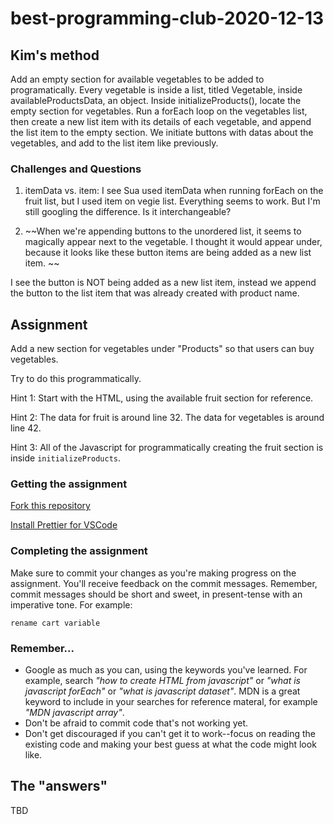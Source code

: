 # best-programming-club-2020-12-13

## Kim's method

Add an empty section for available vegetables to be added to programatically. Every vegetable is inside a list, titled Vegetable, inside availableProductsData, an object. Inside initializeProducts(), locate the empty section for vegetables. Run a forEach loop on the vegetables list, then create a new list item with its details of each vegetable, and append the list item to the empty section. We initiate buttons with datas about the vegetables, and add to the list item like previously.

### Challenges and Questions

1. itemData vs. item: I see Sua used itemData when running forEach on the fruit list, but I used item on vegie list. Everything seems to work. But I'm still googling the difference. Is it interchangeable?

2. ~~When we're appending buttons to the unordered list, it seems to magically appear next to the vegetable. I thought it would appear under, because it looks like these button items are being added as a new list item. ~~ 

I see the button is NOT being added as a new list item, instead we append the button to the list item that was already created with product name. 


## Assignment

Add a new section for vegetables under "Products" so that users can buy vegetables.

Try to do this programmatically.

Hint 1: Start with the HTML, using the available fruit section for reference.

Hint 2: The data for fruit is around line 32. The data for vegetables is around line 42.

Hint 3: All of the Javascript for programmatically creating the fruit section is inside `initializeProducts`.

### Getting the assignment

[Fork this repository](https://guides.github.com/activities/forking/)

[Install Prettier for VSCode](https://marketplace.visualstudio.com/items?itemName=esbenp.prettier-vscode)

### Completing the assignment

Make sure to commit your changes as you're making progress on the assignment. You'll receive feedback on the commit messages. Remember, commit messages should be short and sweet, in present-tense with an imperative tone. For example:

```
rename cart variable
```

### Remember...

- Google as much as you can, using the keywords you've learned. For example, search _"how to create HTML from javascript"_ or _"what is javascript forEach"_ or _"what is javascript dataset"_. MDN is a great keyword to include in your searches for reference materal, for example _"MDN javascript array"_.
- Don't be afraid to commit code that's not working yet.
- Don't get discouraged if you can't get it to work--focus on reading the existing code and making your best guess at what the code might look like.

## The "answers"

TBD
